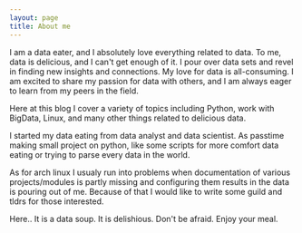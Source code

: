```yaml
---
layout: page
title: About me
---
```

I am a data eater, and I absolutely love everything related to data. To me, data is delicious, and I can't get enough of it. I pour over data sets and revel in finding new insights and connections. My love for data is all-consuming. I am excited to share my passion for data with others, and I am always eager to learn from my peers in the field.

Here at this blog I cover a variety of topics including Python, work with BigData, Linux, and many other things related to delicious data.

I started my data eating from data analyst and data scientist. As passtime making small project on python, like some scripts for more comfort data eating or trying to parse every data in the world.

As for arch linux I usualy run into problems when documentation of various projects/modules is partly missing and configuring them results in the data is pouring out of me. Because of that I would like to write some guild and tldrs for those interested.

Here.. It is a data soup. It is delishious. Don't be afraid. Enjoy your meal.
